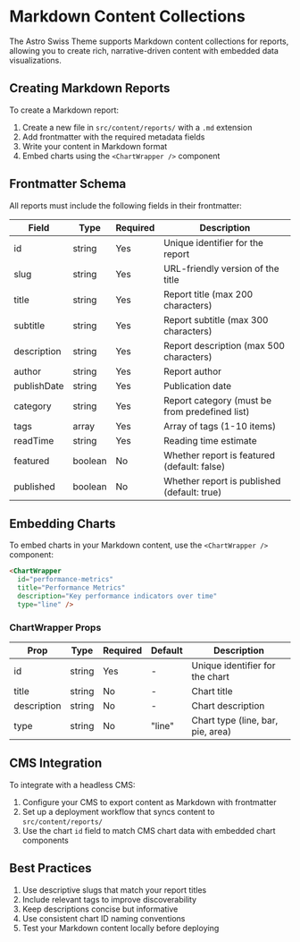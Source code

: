 # Markdown Content Collections

The Astro Swiss Theme supports Markdown content collections for reports, allowing you to create rich, narrative-driven content with embedded data visualizations.

## Creating Markdown Reports

To create a Markdown report:

1. Create a new file in `src/content/reports/` with a `.md` extension
2. Add frontmatter with the required metadata fields
3. Write your content in Markdown format
4. Embed charts using the `<ChartWrapper />` component

## Frontmatter Schema

All reports must include the following fields in their frontmatter:

| Field | Type | Required | Description |
|-------|------|----------|-------------|
| id | string | Yes | Unique identifier for the report |
| slug | string | Yes | URL-friendly version of the title |
| title | string | Yes | Report title (max 200 characters) |
| subtitle | string | Yes | Report subtitle (max 300 characters) |
| description | string | Yes | Report description (max 500 characters) |
| author | string | Yes | Report author |
| publishDate | string | Yes | Publication date |
| category | string | Yes | Report category (must be from predefined list) |
| tags | array | Yes | Array of tags (1-10 items) |
| readTime | string | Yes | Reading time estimate |
| featured | boolean | No | Whether report is featured (default: false) |
| published | boolean | No | Whether report is published (default: true) |

## Embedding Charts

To embed charts in your Markdown content, use the `<ChartWrapper />` component:

```md
<ChartWrapper 
  id="performance-metrics" 
  title="Performance Metrics" 
  description="Key performance indicators over time"
  type="line" />
```

### ChartWrapper Props

| Prop | Type | Required | Default | Description |
|------|------|----------|---------|-------------|
| id | string | Yes | - | Unique identifier for the chart |
| title | string | No | - | Chart title |
| description | string | No | - | Chart description |
| type | string | No | "line" | Chart type (line, bar, pie, area) |

## CMS Integration

To integrate with a headless CMS:

1. Configure your CMS to export content as Markdown with frontmatter
2. Set up a deployment workflow that syncs content to `src/content/reports/`
3. Use the chart `id` field to match CMS chart data with embedded chart components

## Best Practices

1. Use descriptive slugs that match your report titles
2. Include relevant tags to improve discoverability
3. Keep descriptions concise but informative
4. Use consistent chart ID naming conventions
5. Test your Markdown content locally before deploying